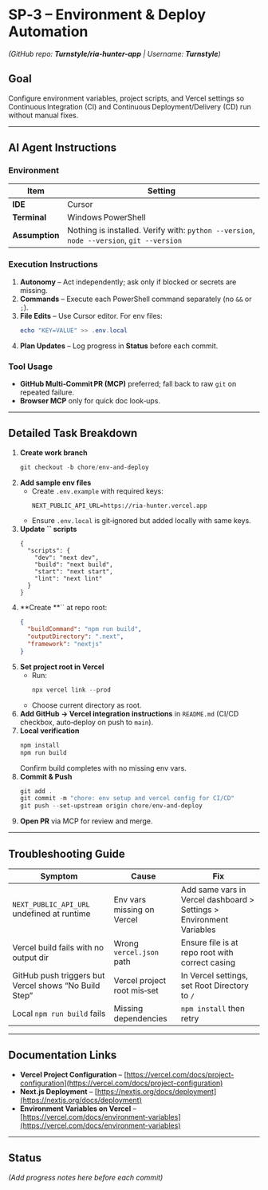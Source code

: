 # SP‑3 – Environment & Deploy Automation

*(GitHub repo: ****Turnstyle/ria-hunter-app**** | Username: ****Turnstyle****)*

## Goal

Configure environment variables, project scripts, and Vercel settings so Continuous Integration (CI) and Continuous Deployment/Delivery (CD) run without manual fixes.

---

## AI Agent Instructions

### Environment

| Item           | Setting                                                                                  |
| -------------- | ---------------------------------------------------------------------------------------- |
| **IDE**        | Cursor                                                                                   |
| **Terminal**   | Windows PowerShell                                                                       |
| **Assumption** | Nothing is installed. Verify with: `python --version`, `node --version`, `git --version` |

### Execution Instructions

1. **Autonomy** – Act independently; ask only if blocked or secrets are missing.
2. **Commands** – Execute each PowerShell command separately (no `&&` or `;`).
3. **File Edits** – Use Cursor editor. For env files:
   ```powershell
   echo "KEY=VALUE" >> .env.local
   ```
4. **Plan Updates** – Log progress in **Status** before each commit.

### Tool Usage

- **GitHub Multi‑Commit PR (MCP)** preferred; fall back to raw `git` on repeated failure.
- **Browser MCP** only for quick doc look‑ups.

---

## Detailed Task Breakdown

1. **Create work branch**
   ```powershell
   git checkout -b chore/env-and-deploy
   ```
2. **Add sample env files**
   - Create `.env.example` with required keys:
     ```env
     NEXT_PUBLIC_API_URL=https://ria-hunter.vercel.app
     ```
   - Ensure `.env.local` is git‑ignored but added locally with same keys.
3. **Update **``** scripts**
   ```jsonc
   {
     "scripts": {
       "dev": "next dev",
       "build": "next build",
       "start": "next start",
       "lint": "next lint"
     }
   }
   ```
4. **Create **`` at repo root:
   ```json
   {
     "buildCommand": "npm run build",
     "outputDirectory": ".next",
     "framework": "nextjs"
   }
   ```
5. **Set project root in Vercel**
   - Run:
     ```powershell
     npx vercel link --prod
     ```
   - Choose current directory as root.
6. **Add GitHub → Vercel integration instructions** in `README.md` (CI/CD checkbox, auto‑deploy on push to `main`).
7. **Local verification**
   ```powershell
   npm install
   npm run build
   ```
   Confirm build completes with no missing env vars.
8. **Commit & Push**
   ```powershell
   git add .
   git commit -m "chore: env setup and vercel config for CI/CD"
   git push --set-upstream origin chore/env-and-deploy
   ```
9. **Open PR** via MCP for review and merge.

---

## Troubleshooting Guide

| Symptom                                               | Cause                       | Fix                                                                  |
| ----------------------------------------------------- | --------------------------- | -------------------------------------------------------------------- |
| `NEXT_PUBLIC_API_URL` undefined at runtime            | Env vars missing on Vercel  | Add same vars in Vercel dashboard > Settings > Environment Variables |
| Vercel build fails with no output dir                 | Wrong `vercel.json` path    | Ensure file is at repo root with correct casing                      |
| GitHub push triggers but Vercel shows “No Build Step” | Vercel project root mis‑set | In Vercel settings, set Root Directory to `/`                        |
| Local `npm run build` fails                           | Missing dependencies        | `npm install` then retry                                             |

---

## Documentation Links

- **Vercel Project Configuration** – [https://vercel.com/docs/project-configuration](https://vercel.com/docs/project-configuration)
- **Next.js Deployment** – [https://nextjs.org/docs/deployment](https://nextjs.org/docs/deployment)
- **Environment Variables on Vercel** – [https://vercel.com/docs/environment-variables](https://vercel.com/docs/environment-variables)

---

## Status

*(Add progress notes here before each commit)*

